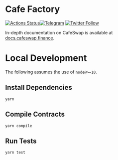 # Cafe Factory

[![Actions Status](https://github.com/cafeswap/cafe-swap-core/workflows/CI/badge.svg)](https://github.com/cafeswap/cafe-swap-core/actions)[![Telegram](https://img.shields.io/badge/chat-on%20Telegram-9cf.svg)](https://t.me/CafeSwap) [![Twitter Follow](https://img.shields.io/twitter/follow/CafeSwapFinance?style=social)](https://twitter.com/CafeSwapFinance)

In-depth documentation on CafeSwap is available at [docs.cafeswap.finance](https://docs.cafeswap.finance/).

# Local Development

The following assumes the use of `node@>=10`.

## Install Dependencies

`yarn`

## Compile Contracts

`yarn compile`

## Run Tests

`yarn test`

